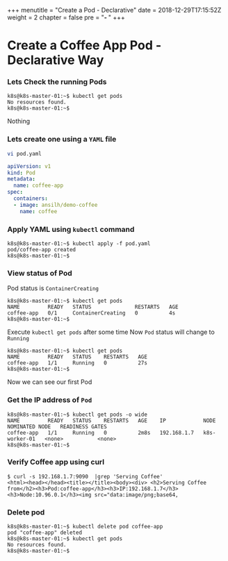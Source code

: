 +++
menutitle = "Create a Pod - Declarative"
date = 2018-12-29T17:15:52Z
weight = 2
chapter = false
pre = "<b>- </b>"
+++

# Create a Coffee App Pod - Declarative Way

### Lets Check the running Pods
```
k8s@k8s-master-01:~$ kubectl get pods
No resources found.
k8s@k8s-master-01:~$
```
Nothing <i class="fa fa-frown"></i>

### Lets create one using a `YAML` file
```bash
vi pod.yaml
```

```yml
apiVersion: v1
kind: Pod
metadata:
  name: coffee-app
spec:
  containers:
  - image: ansilh/demo-coffee
    name: coffee
```

### Apply YAML using `kubectl` command
```
k8s@k8s-master-01:~$ kubectl apply -f pod.yaml
pod/coffee-app created
k8s@k8s-master-01:~$
```

### View status of Pod
Pod status is `ContainerCreating`
```
k8s@k8s-master-01:~$ kubectl get pods
NAME         READY   STATUS              RESTARTS   AGE
coffee-app   0/1     ContainerCreating   0          4s
k8s@k8s-master-01:~$
```

Execute `kubectl get pods` after some time
Now `Pod` status will change to `Running`
```
k8s@k8s-master-01:~$ kubectl get pods
NAME         READY   STATUS    RESTARTS   AGE
coffee-app   1/1     Running   0          27s
k8s@k8s-master-01:~$
```

Now we can see our first Pod <i class="fa fa-smile-beam"></i>

### Get the IP address of `Pod`
```
k8s@k8s-master-01:~$ kubectl get pods -o wide
NAME         READY   STATUS    RESTARTS   AGE    IP            NODE            NOMINATED NODE   READINESS GATES
coffee-app   1/1     Running   0          2m8s   192.168.1.7   k8s-worker-01   <none>           <none>
k8s@k8s-master-01:~$
```

### Verify Coffee app using curl
```
$ curl -s 192.168.1.7:9090  |grep 'Serving Coffee'
<html><head></head><title></title><body><div> <h2>Serving Coffee from</h2><h3>Pod:coffee-app</h3><h3>IP:192.168.1.7</h3><h3>Node:10.96.0.1</h3><img src="data:image/png;base64,
```

### Delete pod
```
k8s@k8s-master-01:~$ kubectl delete pod coffee-app
pod "coffee-app" deleted
k8s@k8s-master-01:~$ kubectl get pods
No resources found.
k8s@k8s-master-01:~$
```
